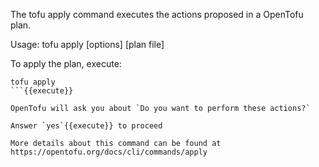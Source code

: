 The tofu apply command executes the actions proposed in a OpenTofu plan.

Usage: tofu apply [options] [plan file]

To apply the plan, execute:

```
tofu apply
```{{execute}}

OpenTofu will ask you about `Do you want to perform these actions?`

Answer `yes`{{execute}} to proceed

More details about this command can be found at https://opentofu.org/docs/cli/commands/apply